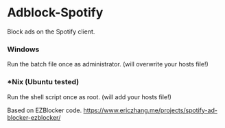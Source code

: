 # Adblock-Spotify 
Block ads on the Spotify client.

### Windows
Run the batch file once as administrator. (will overwrite your hosts file!)

### \*Nix (Ubuntu tested)
Run the shell script once as root. (will add your hosts file!)

Based on EZBlocker code.
https://www.ericzhang.me/projects/spotify-ad-blocker-ezblocker/
